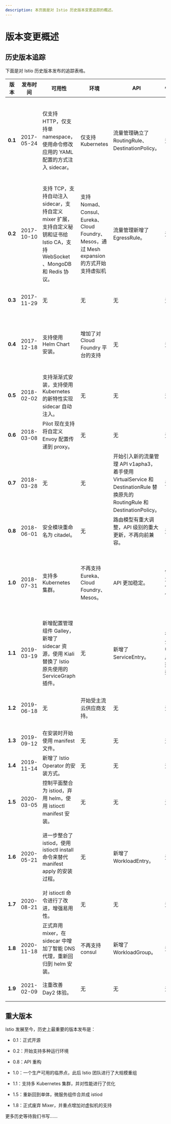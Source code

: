 ```yaml
---
description: 本页面是对 Istio 历史版本变更追踪的概述。
---
```


# 版本变更概述

## 历史版本追踪

下面是对 Istio 历史版本发布的追踪表格。

| **版本** | **发布时间** | **可用性**                                                   | **环境**                                                     | **API**                                                      | **性能**                 | **评论**                                                     |
| -------- | ------------ | ------------------------------------------------------------ | ------------------------------------------------------------ | ------------------------------------------------------------ | ------------------------ | ------------------------------------------------------------ |
| **0.1**  | 2017-05-24   | 仅支持 HTTP，仅支持单 namespace，使用命令修改应用的 YAML 配置的方式注入 sidecar。 | 仅支持 Kubernetes                                            | 流量管理确立了RoutingRule、DestinationPolicy。               | 无                       | 正式开源，该版本发布时仅一个命令行工具。确立了功能范围和 sidecar 部署模式，确立的 Envoy 作为默认 sidecar proxy 的地位。 |
| **0.2**  | 2017-10-10   | 支持 TCP，支持自动注入 sidecar，支持自定义 mixer 扩展，支持自定义秘钥和证书给 Istio CA，支持 WebSocket 、MongoDB 和 Redis 协议。 | 支持 Nomad、Consul、Eureka、Cloud Foundry、Mesos，通过 Mesh expansion 的方式开始支持虚拟机 | 流量管理新增了EgressRule。                                   | 无                       | 近五个月时间才发布了新版本，对于一个新兴的开源项目来说时间过长。 |
| **0.3**  | 2017-11-29   | 无                                                           | 无                                                           | 无                                                           | 无                       | 无重大更新，主要承诺加快版本发布节奏为月度更新。             |
| **0.4**  | 2017-12-18   | 支持使用 Helm Chart 安装。                                   | 增加了对 Cloud Foundry 平台的支持                            | 无                                                           | 无                       | 距离上个版本发布仅 2 个多周，无重大更新，主要在平台和安装方式上增加了更多选项。 |
| **0.5**  | 2018-02-02   | 支持渐渐式安装，支持使用 Kubernetes 的新特性实现 sidecar 自动注入。 | 无                                                           | 无                                                           | 无                       | 主要增强易用性。                                             |
| **0.6**  | 2018-03-08   | Pilot 现在支持将自定义 Envoy 配置传递到 proxy。              | 无                                                           | 无                                                           | 无                       | 常规更新，无重大变更。                                       |
| **0.7**  | 2018-03-28   | 无                                                           | 无                                                           | 开始引入新的流量管理 API v1apha3，着手使用 VirtualService 和 DestinationRule 替换原先的 RoutingRule 和 DestinationPolicy。 | 无                       | 主要改进测试质量。                                           |
| **0.8**  | 2018-06-01   | 安全模块重命名为 citadel。                                   | 无                                                           | 路由模型有重大调整，API 级别的重大更新，不再向前兼容。       | 无                       | 变更之大堪称 1.0。                                           |
| **1.0**  | 2018-07-31   | 支持多 Kubernetes 集群。                                     | 不再支持 Eureka、Cloud Foundry、Mesos。                      | API 更加稳定。                                               | 做了大量优化。           | 响应社区对 Istio 性能的质疑，优化了性能并出具了报告。虽然号称生产就绪，但是此时还没有充足的生产案例。 |
| **1.1**  | 2019-03-19   | 新增配置管理组件 Galley，新增了 sidecar 资源，使用 Kiali 替换了 Istio 原先使用的 ServiceGraph 插件。 | 无                                                           | 新增了 ServiceEntry。                                        | 在大企业中应用遇到瓶颈。 | API 更加稳定，支持多 Kubernetes 集群，号称“企业就绪”。       |
| **1.2**  | 2019-06-18   | 无                                                           | 开始受主流云供应商支持。                                     | 无                                                           | 无                       | 主要改进发布机制，成立了多个与测试、发布相关的工作组。       |
| **1.3**  | 2019-09-12   | 在安装时开始使用 manifest 文件。                             | 无                                                           | 无                                                           | 无                       | 常规更新，主要是优化用户体验。                               |
| **1.4**  | 2019-11-14   | 新增了 Istio Operator 的安装方式。                           | 无                                                           | 无                                                           | 无                       | 优化 Istio 的用户体验，提高 Istio 的性能。                   |
| **1.5**  | 2020-03-05   | 控制平面整合为 istiod，弃用 helm，使用 istioctl manifest 安装。 | 无                                                           | 无                                                           | 无                       | 回归单体架构，支持 WebAssembly 扩展。                        |
| **1.6**  | 2020-05-21   | 进一步整合了 istiod，使用 istioctl install 命令来替代 manifest apply 的安装过程。 | 无                                                           | 新增了 WorkloadEntry。                                       | 无                       | 迈向极简主义，Istiod 更加完整，也彻底移除了 Citadel、Sidecar Injector 和 Galley。 |
| **1.7**  | 2020-08-21   | 对 istioctl 命令进行了改进，增强易用性。                     | 无                                                           | 无                                                           | 无                       | 增强易用性。                                                 |
| **1.8**  | 2020-11-18   | 正式弃用 mixer，在 sidecar 中增加了智能 DNS 代理，重新回归到 helm 安装。 | 不再支持 consul                                              | 新增了 WorkloadGroup。                                       | 无                       | 进一步完善了对虚拟机的支持。                                 |
| **1.9**  | 2021-02-09   | 注重改善 Day2 体验。                                         | 无                                                           | 无                                                           | 无                       | 没有重大功能，主要是稳定 API。                               |

## 重大版本

Istio 发展至今，历史上最重要的版本发布是：

- 0.1：正式开源
- 0.2：开始支持多种运行环境
- 0.8：API 重构
- 1.0：一个生产可用的临界点，此后 Istio 团队进行了大规模重组
- 1.1：支持多 Kubernetes 集群，并对性能进行了优化

- 1.5：重新回到单体，微服务组件合并成 istiod
- 1.8：正式废弃 Mixer，并重点增加对虚拟机的支持

更多历史等待我们书写……